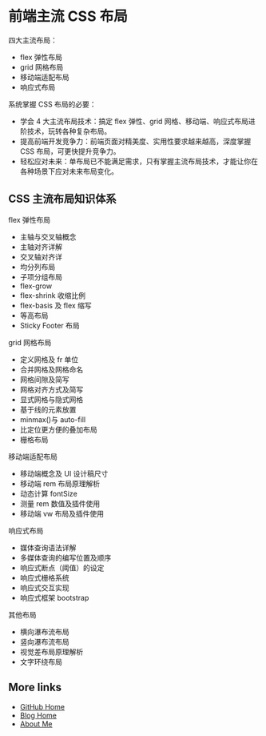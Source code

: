 # 前端主流 CSS 布局

四大主流布局：

- flex 弹性布局
- grid 网格布局
- 移动端适配布局
- 响应式布局

系统掌握 CSS 布局的必要：

- 学会 4 大主流布局技术：搞定 flex 弹性、grid 网格、移动端、响应式布局进阶技术，玩转各种复杂布局。
- 提高前端开发竞争力：前端页面对精美度、实用性要求越来越高，深度掌握 CSS 布局，可更快提升竞争力。
- 轻松应对未来：单布局已不能满足需求，只有掌握主流布局技术，才能让你在各种场景下应对未来布局变化。

## CSS 主流布局知识体系

flex 弹性布局

- 主轴与交叉轴概念
- 主轴对齐详解
- 交叉轴对齐详
- 均分列布局
- 子项分组布局
- flex-grow
- flex-shrink 收缩比例
- flex-basis 及 flex 缩写
- 等高布局
- Sticky Footer 布局

grid 网格布局

- 定义网格及 fr 单位
- 合并网格及网格命名
- 网格间隙及简写
- 网格对齐方式及简写
- 显式网格与隐式网格
- 基于线的元素放置
- minmax()与 auto-fill
- 比定位更方便的叠加布局
- 栅格布局

移动端适配布局

- 移动端概念及 UI 设计稿尺寸
- 移动端 rem 布局原理解析
- 动态计算 fontSize
- 测量 rem 数值及插件使用
- 移动端 vw 布局及插件使用

响应式布局

- 媒体查询语法详解
- 多媒体查询的编写位置及顺序
- 响应式断点（阈值）的设定
- 响应式栅格系统
- 响应式交互实现
- 响应式框架 bootstrap

其他布局
- 横向瀑布流布局
- 竖向瀑布流布局
- 视觉差布局原理解析
- 文字环绕布局

## More links

- [GitHub Home](https://github.com/ShenBao)
- [Blog Home](https://shenbao.github.io)
- [About Me](https://shenbao.github.io/about/)
